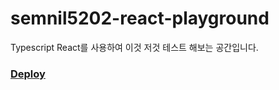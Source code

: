# semnil5202-react-playground

Typescript React를 사용하여 이것 저것 테스트 해보는 공간입니다.

### [Deploy](https://semnil5202.github.io/semnil5202-react-playground/)
